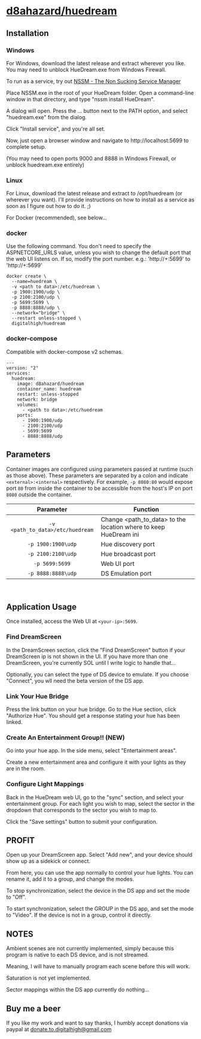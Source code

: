 # [d8ahazard/huedream](https://github.com/d8ahazard/huedream)

## Installation

### Windows
For Windows, download the latest release and extract wherever you like. You may need to unblock HueDream.exe from Windows Firewall.

To run as a service, try out [NSSM - The Non Sucking Service Manager](http://nssm.cc/)

Place NSSM.exe in the root of your HueDream folder. Open a command-line window in that directory, and type "nssm install HueDream".

A dialog will open. Press the ... button next to the PATH option, and select "huedream.exe" from the dialog.

Click "Install service", and you're all set. 

Now, just open a browser window and navigate to http://localhost:5699 to complete setup.

(You may need to open ports 9000 and 8888 in Windows Firewall, or unblock huedream.exe entirely)


### Linux
For Linux, download the latest release and extract to /opt/huedream (or wherever you want). I'll provide instructions on how to install as a service
as soon as I figure out how to do it. ;)

For Docker (recommended), see below...

### docker

Use the following command. You don't need to specify the ASPNETCORE_URLS value, unless you wish to change the default
port that the web UI listens on. If so, modify the port number. e.g.: 'http://+:5699' to 'http://+:5699'

```
docker create \
  --name=huedream \
  -v <path to data>:/etc/huedream \
  -p 1900:1900/udp \
  -p 2100:2100/udp \
  -p 5699:5699 \
  -p 8888:8888/udp \ 
  --network="bridge" \
  --restart unless-stopped \
  digitalhigh/huedream
```


### docker-compose

Compatible with docker-compose v2 schemas.

```
---
version: "2"
services:
  huedream:
    image: d8ahazard/huedream
    container_name: huedream
    restart: unless-stopped
    network: bridge
	volumes:
      - <path to data>:/etc/huedream
    ports:
      - 1900:1900/udp
      - 2100:2100/udp
      - 5699:5699
      - 8888:8888/udp
```

## Parameters

Container images are configured using parameters passed at runtime (such as those above). These parameters are separated by a colon and indicate `<external>:<internal>` respectively. For example, `-p 8080:80` would expose port `80` from inside the container to be accessible from the host's IP on port `8080` outside the container.

| Parameter | Function |
| :----: | --- |
| `-v <path_to_data>/etc/huedream` | Change <path_to_data> to the location where to keep HueDream ini |
| `-p 1900:1900\udp` | Hue discovery port |
| `-p 2100:2100\udp` | Hue broadcast port |
| `-p 5699:5699` | Web UI port |
| `-p 8888:8888\udp` | DS Emulation port |




&nbsp;
## Application Usage

Once installed, access the Web UI at `<your-ip>:5699`.

### Find DreamScreen
In the DreamScreen section, click the "Find DreamScreen" button if your DreamScreen ip is not shown in the UI. If you have more than one DreamScreen, you're currently SOL until I write logic to handle that...

Optionally, you can select the type of DS device to emulate. If you choose "Connect", you wll need the beta version of the DS app.

### Link Your Hue Bridge
Press the link button on your hue bridge. Go to the Hue section, click "Authorize Hue". You should get a response stating your hue has been linked.

### Create An Entertainment Group!! (NEW)
Go into your hue app. In the side menu, select "Entertainment areas".

Create a new entertainment area and configure it with your lights as they are in the room.

### Configure Light Mappings
Back in the HueDream web UI, go to the "sync" section, and select your entertainment group.
For each light you wish to map, select the sector in the dropdown that corresponds to the sector you wish to map to.

Click the "Save settings" button to submit your configuration.

## PROFIT

Open up your DreamScreen app. Select "Add new", and your device should show up as a sidekick or connect. 

From here, you can use the app normally to control your hue lights. You can rename it, add it to a group, and change the modes.

To stop synchronization, select the device in the DS app and set the mode to "Off".

To start synchronization, select the GROUP in the DS app, and set the mode to "Video". If the device is not in a group, control it directly.

## NOTES

Ambient scenes are not currently implemented, simply because this program is native to each DS device, and is not streamed.

Meaning, I will have to manually program each scene before this will work.


Saturation is not yet implemented. 


Sector mappings within the DS app currently do nothing...


## Buy me a beer

If you like my work and want to say thanks, I humbly accept donations via paypal at donate.to.digitalhigh@gmail.com
